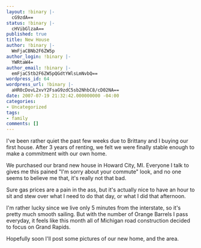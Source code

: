 ```yaml
---
layout: !binary |-
  cG9zdA==
status: !binary |-
  cHVibGlzaA==
published: true
title: New House
author: !binary |-
  WmFjaCBNb2F6ZW5p
author_login: !binary |-
  YWRtaW4=
author_email: !binary |-
  emFjaC5tb2F6ZW5pQGdtYWlsLmNvbQ==
wordpress_id: 64
wordpress_url: !binary |-
  aHR0cDovL2xvY2FsaG9zdC5sb2NhbC8/cD02NA==
date: 2007-07-19 21:32:42.000000000 -04:00
categories:
- Uncategorized
tags:
- family
comments: []
---
```

I've been rather quiet the past few weeks due to Brittany and I buying our first house. After 3 years of renting, we felt we were finally stable enough to make a commitment with our own home.

We purchased our brand new house in Howard City, MI. Everyone I talk to gives me this pained "I'm sorry about your commute" look, and no one seems to believe me that, it's really not that bad.

Sure gas prices are a pain in the ass, but it's actually nice to have an hour to sit and stew over what I need to do that day, or what I did that afternoon.

I'm rather lucky since we live only 5 minutes from the interstate, so it's pretty much smooth sailing. But with the number of Orange Barrels I pass everyday, it feels like this month all of Michigan road construction decided to focus on Grand Rapids.

Hopefully soon I'll post some pictures of our new home, and the area.
